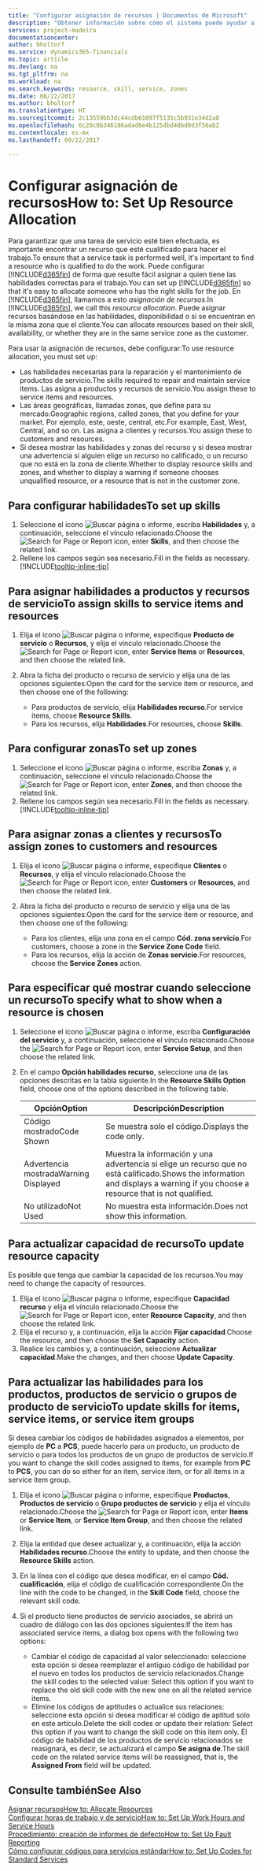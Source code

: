 ```yaml
---
title: "Configurar asignación de recursos | Documentos de Microsoft"
description: "Obtener información sobre cómo el sistema puede ayudar a asegurar que se asigna a alguien que tiene las habilidades necesarias para proporcionar un servicio."
services: project-madeira
documentationcenter: 
author: bholtorf
ms.service: dynamics365-financials
ms.topic: article
ms.devlang: na
ms.tgt_pltfrm: na
ms.workload: na
ms.search.keywords: resource, skill, service, zones
ms.date: 08/22/2017
ms.author: bholtorf
ms.translationtype: HT
ms.sourcegitcommit: 2c13559bb3dc44cdb61697f5135c5b931e34d2a8
ms.openlocfilehash: 6c20c0b346186adad6e4b125dbd48bd0d3f56ab2
ms.contentlocale: es-mx
ms.lasthandoff: 09/22/2017

---
```


# <a name="how-to-set-up-resource-allocation"></a><span data-ttu-id="f2447-103">Configurar asignación de recursos</span><span class="sxs-lookup"><span data-stu-id="f2447-103">How to: Set Up Resource Allocation</span></span>
<span data-ttu-id="f2447-104">Para garantizar que una tarea de servicio esté bien efectuada, es importante encontrar un recurso que esté cualificado para hacer el trabajo.</span><span class="sxs-lookup"><span data-stu-id="f2447-104">To ensure that a service task is performed well, it's important to find a resource who is qualified to do the work.</span></span> <span data-ttu-id="f2447-105">Puede configurar [!INCLUDE[d365fin](includes/d365fin_md.md)] de forma que resulte fácil asignar a quien tiene las habilidades correctas para el trabajo.</span><span class="sxs-lookup"><span data-stu-id="f2447-105">You can set up [!INCLUDE[d365fin](includes/d365fin_md.md)] so that it's easy to allocate someone who has the right skills for the job.</span></span> <span data-ttu-id="f2447-106">En [!INCLUDE[d365fin](includes/d365fin_md.md)], llamamos a esto _asignación de recursos_.</span><span class="sxs-lookup"><span data-stu-id="f2447-106">In [!INCLUDE[d365fin](includes/d365fin_md.md)], we call this _resource allocation_.</span></span> <span data-ttu-id="f2447-107">Puede asignar recursos basándose en las habilidades, disponibilidad o si se encuentran en la misma zona que el cliente.</span><span class="sxs-lookup"><span data-stu-id="f2447-107">You can allocate resources based on their skill, availability, or whether they are in the same service zone as the customer.</span></span> 

<span data-ttu-id="f2447-108">Para usar la asignación de recursos, debe configurar:</span><span class="sxs-lookup"><span data-stu-id="f2447-108">To use resource allocation, you must set up:</span></span>  
  
* <span data-ttu-id="f2447-109">Las habilidades necesarias para la reparación y el mantenimiento de productos de servicio.</span><span class="sxs-lookup"><span data-stu-id="f2447-109">The skills required to repair and maintain service items.</span></span> <span data-ttu-id="f2447-110">Las asigna a productos y recursos de servicio.</span><span class="sxs-lookup"><span data-stu-id="f2447-110">You assign these to service items and resources.</span></span>  
* <span data-ttu-id="f2447-111">Las áreas geográficas, llamadas zonas, que define para su mercado.</span><span class="sxs-lookup"><span data-stu-id="f2447-111">Geographic regions, called zones, that you define for your market.</span></span> <span data-ttu-id="f2447-112">Por ejemplo, este, oeste, central, etc.</span><span class="sxs-lookup"><span data-stu-id="f2447-112">For example, East, West, Central, and so on.</span></span> <span data-ttu-id="f2447-113">Las asigna a clientes y recursos.</span><span class="sxs-lookup"><span data-stu-id="f2447-113">You assign these to customers and resources.</span></span>  
* <span data-ttu-id="f2447-114">Si desea mostrar las habilidades y zonas del recurso y si desea mostrar una advertencia si alguien elige un recurso no calificado, o un recurso que no está en la zona de cliente.</span><span class="sxs-lookup"><span data-stu-id="f2447-114">Whether to display resource skills and zones, and whether to display a warning if someone chooses unqualified resource, or a resource that is not in the customer zone.</span></span>  

## <a name="to-set-up-skills"></a><span data-ttu-id="f2447-115">Para configurar habilidades</span><span class="sxs-lookup"><span data-stu-id="f2447-115">To set up skills</span></span>
1. <span data-ttu-id="f2447-116">Seleccione el icono ![Buscar página o informe](media/ui-search/search_small.png "icono Buscar página o informe"), escriba **Habilidades** y, a continuación, seleccione el vínculo relacionado.</span><span class="sxs-lookup"><span data-stu-id="f2447-116">Choose the ![Search for Page or Report](media/ui-search/search_small.png "Search for Page or Report icon") icon, enter **Skills**, and then choose the related link.</span></span>  
2. <span data-ttu-id="f2447-117">Rellene los campos según sea necesario.</span><span class="sxs-lookup"><span data-stu-id="f2447-117">Fill in the fields as necessary.</span></span> [!INCLUDE[tooltip-inline-tip](includes/tooltip-inline-tip_md.md)]  

## <a name="to-assign-skills-to-service-items-and-resources"></a><span data-ttu-id="f2447-118">Para asignar habilidades a productos y recursos de servicio</span><span class="sxs-lookup"><span data-stu-id="f2447-118">To assign skills to service items and resources</span></span>
1. <span data-ttu-id="f2447-119">Elija el icono ![Buscar página o informe](media/ui-search/search_small.png "icono Buscar página o informe"), especifique **Producto de servicio** o **Recursos**, y elija el vínculo relacionado.</span><span class="sxs-lookup"><span data-stu-id="f2447-119">Choose the ![Search for Page or Report](media/ui-search/search_small.png "Search for Page or Report icon") icon, enter **Service Items** or **Resources**, and then choose the related link.</span></span>  
2. <span data-ttu-id="f2447-120">Abra la ficha del producto o recurso de servicio y elija una de las opciones siguientes:</span><span class="sxs-lookup"><span data-stu-id="f2447-120">Open the card for the service item or resource, and then choose one of the following:</span></span>  
  
    * <span data-ttu-id="f2447-121">Para productos de servicio, elija **Habilidades recurso**.</span><span class="sxs-lookup"><span data-stu-id="f2447-121">For service items, choose **Resource Skills**.</span></span>  
    * <span data-ttu-id="f2447-122">Para los recursos, elija **Habilidades**.</span><span class="sxs-lookup"><span data-stu-id="f2447-122">For resources, choose **Skills**.</span></span>  

## <a name="to-set-up-zones"></a><span data-ttu-id="f2447-123">Para configurar zonas</span><span class="sxs-lookup"><span data-stu-id="f2447-123">To set up zones</span></span>
1. <span data-ttu-id="f2447-124">Seleccione el icono ![Buscar página o informe](media/ui-search/search_small.png "icono Buscar página o informe"), escriba **Zonas** y, a continuación, seleccione el vínculo relacionado.</span><span class="sxs-lookup"><span data-stu-id="f2447-124">Choose the ![Search for Page or Report](media/ui-search/search_small.png "Search for Page or Report icon") icon, enter **Zones**, and then choose the related link.</span></span>  
2. <span data-ttu-id="f2447-125">Rellene los campos según sea necesario.</span><span class="sxs-lookup"><span data-stu-id="f2447-125">Fill in the fields as necessary.</span></span> [!INCLUDE[tooltip-inline-tip](includes/tooltip-inline-tip_md.md)]  

## <a name="to-assign-zones-to-customers-and-resources"></a><span data-ttu-id="f2447-126">Para asignar zonas a clientes y recursos</span><span class="sxs-lookup"><span data-stu-id="f2447-126">To assign zones to customers and resources</span></span> 
1. <span data-ttu-id="f2447-127">Elija el icono ![Buscar página o informe](media/ui-search/search_small.png "icono Buscar página o informe"), especifique **Clientes** o **Recursos**, y elija el vínculo relacionado.</span><span class="sxs-lookup"><span data-stu-id="f2447-127">Choose the ![Search for Page or Report](media/ui-search/search_small.png "Search for Page or Report icon") icon, enter **Customers** or **Resources**, and then choose the related link.</span></span>  
2. <span data-ttu-id="f2447-128">Abra la ficha del producto o recurso de servicio y elija una de las opciones siguientes:</span><span class="sxs-lookup"><span data-stu-id="f2447-128">Open the card for the service item or resource, and then choose one of the following:</span></span>  
  
    * <span data-ttu-id="f2447-129">Para los clientes, elija una zona en el campo **Cód. zona servicio**.</span><span class="sxs-lookup"><span data-stu-id="f2447-129">For customers, choose a zone in the **Service Zone Code** field.</span></span>  
    * <span data-ttu-id="f2447-130">Para los recursos, elija la acción de **Zonas servicio**.</span><span class="sxs-lookup"><span data-stu-id="f2447-130">For resources, choose the **Service Zones** action.</span></span>  

## <a name="to-specify-what-to-show-when-a-resource-is-chosen"></a><span data-ttu-id="f2447-131">Para especificar qué mostrar cuando seleccione un recurso</span><span class="sxs-lookup"><span data-stu-id="f2447-131">To specify what to show when a resource is chosen</span></span>
1. <span data-ttu-id="f2447-132">Seleccione el icono ![Buscar página o informe](media/ui-search/search_small.png "icono Buscar página o informe"), escriba **Configuración del servicio** y, a continuación, seleccione el vínculo relacionado.</span><span class="sxs-lookup"><span data-stu-id="f2447-132">Choose the ![Search for Page or Report](media/ui-search/search_small.png "Search for Page or Report icon") icon, enter **Service Setup**, and then choose the related link.</span></span> 
2. <span data-ttu-id="f2447-133">En el campo **Opción habilidades recurso**, seleccione una de las opciones descritas en la tabla siguiente.</span><span class="sxs-lookup"><span data-stu-id="f2447-133">In the **Resource Skills Option** field, choose one of the options described in the following table.</span></span>  
  
    |<span data-ttu-id="f2447-134">**Opción**</span><span class="sxs-lookup"><span data-stu-id="f2447-134">**Option**</span></span>|<span data-ttu-id="f2447-135">**Descripción**</span><span class="sxs-lookup"><span data-stu-id="f2447-135">**Description**</span></span>|  
    |------------|-------------|  
    |<span data-ttu-id="f2447-136">Código mostrado</span><span class="sxs-lookup"><span data-stu-id="f2447-136">Code Shown</span></span> | <span data-ttu-id="f2447-137">Se muestra solo el código.</span><span class="sxs-lookup"><span data-stu-id="f2447-137">Displays the code only.</span></span>|  
    |<span data-ttu-id="f2447-138">Advertencia mostrada</span><span class="sxs-lookup"><span data-stu-id="f2447-138">Warning Displayed</span></span> | <span data-ttu-id="f2447-139">Muestra la información y una advertencia si elige un recurso que no está calificado.</span><span class="sxs-lookup"><span data-stu-id="f2447-139">Shows the information and displays a warning if you choose a resource that is not qualified.</span></span>|  
    |<span data-ttu-id="f2447-140">No utilizado</span><span class="sxs-lookup"><span data-stu-id="f2447-140">Not Used</span></span> | <span data-ttu-id="f2447-141">No muestra esta información.</span><span class="sxs-lookup"><span data-stu-id="f2447-141">Does not show this information.</span></span>|  

## <a name="to-update-resource-capacity"></a><span data-ttu-id="f2447-142">Para actualizar capacidad de recurso</span><span class="sxs-lookup"><span data-stu-id="f2447-142">To update resource capacity</span></span>  
<span data-ttu-id="f2447-143">Es posible que tenga que cambiar la capacidad de los recursos.</span><span class="sxs-lookup"><span data-stu-id="f2447-143">You may need to change the capacity of resources.</span></span>  
  
1. <span data-ttu-id="f2447-144">Elija el icono ![Buscar página o informe](media/ui-search/search_small.png "icono Buscar página o informe"), especifique **Capacidad recurso** y elija el vínculo relacionado.</span><span class="sxs-lookup"><span data-stu-id="f2447-144">Choose the ![Search for Page or Report](media/ui-search/search_small.png "Search for Page or Report icon") icon, enter **Resource Capacity**, and then choose the related link.</span></span>  
2. <span data-ttu-id="f2447-145">Elija el recurso y, a continuación, elija la acción **Fijar capacidad**.</span><span class="sxs-lookup"><span data-stu-id="f2447-145">Choose the resource, and then choose the **Set Capacity** action.</span></span>  
3. <span data-ttu-id="f2447-146">Realice los cambios y, a continuación, seleccione **Actualizar capacidad**.</span><span class="sxs-lookup"><span data-stu-id="f2447-146">Make the changes, and then choose **Update Capacity**.</span></span>  

## <a name="to-update-skills-for-items-service-items-or-service-item-groups"></a><span data-ttu-id="f2447-147">Para actualizar las habilidades para los productos, productos de servicio o grupos de producto de servicio</span><span class="sxs-lookup"><span data-stu-id="f2447-147">To update skills for items, service items, or service item groups</span></span>
<span data-ttu-id="f2447-148">Si desea cambiar los códigos de habilidades asignados a elementos, por ejemplo de **PC** a **PCS**, puede hacerlo para un producto, un producto de servicio o para todos los productos de un grupo de productos de servicio.</span><span class="sxs-lookup"><span data-stu-id="f2447-148">If you want to change the skill codes assigned to items, for example from **PC** to **PCS**, you can do so either for an item, service item, or for all items in a service item group.</span></span>  
  
1. <span data-ttu-id="f2447-149">Elija el icono ![Buscar página o informe](media/ui-search/search_small.png "icono Buscar página o informe"), especifique **Productos**, **Productos de servicio** o **Grupo productos de servicio** y elija el vínculo relacionado.</span><span class="sxs-lookup"><span data-stu-id="f2447-149">Choose the ![Search for Page or Report](media/ui-search/search_small.png "Search for Page or Report icon") icon, enter **Items** or **Service Item**, or **Service Item Group**, and then choose the related link.</span></span>  
2. <span data-ttu-id="f2447-150">Elija la entidad que desee actualizar y, a continuación, elija la acción **Habilidades recurso**.</span><span class="sxs-lookup"><span data-stu-id="f2447-150">Choose the entity to update, and then choose the **Resource Skills** action.</span></span>  
3. <span data-ttu-id="f2447-151">En la línea con el código que desea modificar, en el campo **Cód. cualificación**, elija el código de cualificación correspondiente.</span><span class="sxs-lookup"><span data-stu-id="f2447-151">On the line with the code to be changed, in the **Skill Code** field, choose the relevant skill code.</span></span>  
4.  <span data-ttu-id="f2447-152">Si el producto tiene productos de servicio asociados, se abrirá un cuadro de diálogo con las dos opciones siguientes:</span><span class="sxs-lookup"><span data-stu-id="f2447-152">If the item has associated service items, a dialog box opens with the following two options:</span></span>  
  
    * <span data-ttu-id="f2447-153">Cambiar el código de capacidad al valor seleccionado: seleccione esta opción si desea reemplazar el antiguo código de habilidad por el nuevo en todos los productos de servicio relacionados.</span><span class="sxs-lookup"><span data-stu-id="f2447-153">Change the skill codes to the selected value: Select this option if you want to replace the old skill code with the new one on all the related service items.</span></span>  
    * <span data-ttu-id="f2447-154">Elimine los códigos de aptitudes o actualice sus relaciones: seleccione esta opción si desea modificar el código de aptitud solo en este artículo.</span><span class="sxs-lookup"><span data-stu-id="f2447-154">Delete the skill codes or update their relation: Select this option if you want to change the skill code on this item only.</span></span> <span data-ttu-id="f2447-155">El código de habilidad de los productos de servicio relacionados se reasignará, es decir, se actualizará el campo **Se asigna de**.</span><span class="sxs-lookup"><span data-stu-id="f2447-155">The skill code on the related service items will be reassigned, that is, the **Assigned From** field will be updated.</span></span>  
  
## <a name="see-also"></a><span data-ttu-id="f2447-156">Consulte también</span><span class="sxs-lookup"><span data-stu-id="f2447-156">See Also</span></span>
[<span data-ttu-id="f2447-157">Asignar recursos</span><span class="sxs-lookup"><span data-stu-id="f2447-157">How to: Allocate Resources</span></span>](service-how-to-allocate-resources.md)  
[<span data-ttu-id="f2447-158">Configurar horas de trabajo y de servicio</span><span class="sxs-lookup"><span data-stu-id="f2447-158">How to: Set Up Work Hours and Service Hours</span></span>](service-how-setup-work-service-hours.md)  
[<span data-ttu-id="f2447-159">Procedimiento: creación de informes de defecto</span><span class="sxs-lookup"><span data-stu-id="f2447-159">How to: Set Up Fault Reporting</span></span>](service-how-setup-fault-reporting.md)  
[<span data-ttu-id="f2447-160">Cómo configurar códigos para servicios estándar</span><span class="sxs-lookup"><span data-stu-id="f2447-160">How to: Set Up Codes for Standard Services</span></span>](service-how-setup-service-coding.md)  
 


